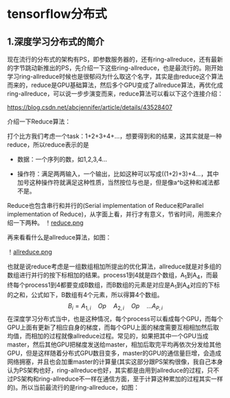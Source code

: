 # tensorflow分布式

## 1.深度学习分布式的简介

现在流行的分布式的架构有PS，即参数服务器的，还有ring-allreduce，还有最新的字节跳动新推出的PS，先介绍一下这些ring-allreduce，也是最流行的。刚开始学习ring-allreduce时候也是很郁闷为什么取这个名字，其实是由reduce这个算法而来的，reduce是GPU基础算法，然后多个GPU变成了allreduce算法，再优化成ring-allreduce，可以说一步步演变而来，reduce算法可以看以下这个连接介绍：

<https://blog.csdn.net/abcjennifer/article/details/43528407>

介绍一下Reduce算法：

打个比方我们考虑一个task：1+2+3+4+…，想要得到和的结果，这其实就是一种reduce，所以reduce表示的是

- 数据：一个序列的数，如1,2,3,4...

- 操作符：满足两两输入，一个输出，比如这种可以写成((1+2)+3)+4…，其中加号这种操作符就满足这种性质，当然按位与也是，但是像a^b这种和减法都不是。

Reduce也包含串行和并行的(Serial implementation of Reduce和Parallel implementation of Reduce)，从字面上看，并行才有意义，节省时间，用图来介绍一下两种。
！[reduce.png](https://github.com/wangjm12138/mnist_summarize/blob/master/markdown_pic/redece.png?raw=true)

再来看看什么是allreduce算法，如图：

！[allreduce.png](https://github.com/wangjm12138/mnist_summarize/blob/master/markdown_pic/allreduce.png?raw=true)

也就是说reduce考虑是一组数组相加所提出的优化算法，allreduce就是对多组的数组进行并行的按下标相加的结果。process1到4就是四个数组，A<sub>1</sub>到A<sub>4</sub>，而最终每个process1到4都要变成B数组，而B数组的元素是对应是A<sub>1</sub>到A<sub>4</sub>对应的下标的之和，公式如下，B数组有4个元素，所以得算4个数组。
$$
B_i = A_{1,i}\quad Op\quad A_{2,i} \quad Op \quad ... A_{P,i}
$$
在深度学习分布式当中，也是这种情况，每个process可以看成每个GPU，而每个GPU上面有更新了相应自身的梯度，而每个GPU上面的梯度需要互相相加然后取均值，而相加的过程就像allreduce过程。常见的，如果把其中一个GPU当成master，然后其他GPU把梯度发送给master，相加后取完平均再依次分发给其他GPU，但是这样随着分布式GPU数目变多，master的GPU的通信量巨增，会造成网络拥塞，并且也会加重master的计算量(其实这部分跟PS架构很像，我自己本身认为PS架构也好，ring-allreduce也好，其实都是由用到allreduce的过程，只不过PS架构和ring-allreduce不一样在通信方面，至于计算这种累加的过程其实一样的)。所以当前最流行的是ring-allreduce，如图：

